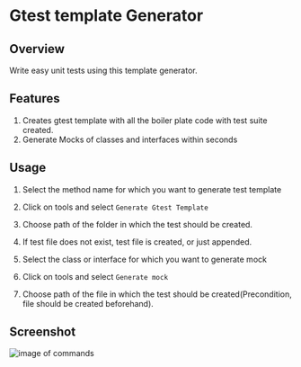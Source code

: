 # Gtest template Generator

## Overview

Write easy unit tests using this template generator.

## Features

1. Creates gtest template with all the boiler plate code with test suite created.
2. Generate Mocks of classes and interfaces within seconds

## Usage

1. Select the method name for which you want to generate test template
2. Click on tools and select `Generate Gtest Template`
3. Choose path of the folder in which the test should be created.
4. If test file does not exist, test file is created, or just appended.

1. Select the class or interface for which you want to generate mock
2. Click on tools and select `Generate mock`
3. Choose path of the file in which the test should be created(Precondition, file should be created beforehand).

## Screenshot
![image of commands](../Resources/screenshot.png)

